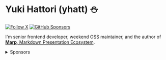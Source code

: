 # Yuki Hattori (yhatt) ⛄

[![Follow X](https://img.shields.io/badge/@y__hatt-000000?style=flat-square&logo=x)](https://twitter.com/y_hatt)
[![GitHub Sponsors](https://img.shields.io/github/sponsors/yhatt?style=flat-square&logo=github&label=Sponsors)
](https://github.com/sponsors/yhatt)

I'm senior frontend developer, weekend OSS maintainer, and the author of [**Marp**, Markdown Presentation Ecosystem](https://marp.app).

<details>
<summary>Sponsors</summary>

### Organization sponsors

![Organization sponsors](https://yhatt.github.io/yhatt/sponsors-org.svg)

### Personal sponsors

![Personal sponsors](https://yhatt.github.io/yhatt/sponsors.svg)

</details>
